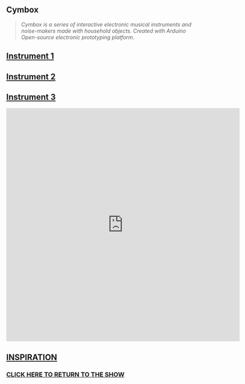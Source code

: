 
## **Cymbox**



> _Cymbox is a series of interactive electronic musical instruments and noise-makers made with household objects. Created with Arduino Open-source electronic prototyping platform_.



## [Instrument 1](https://famousshame.github.io/Cymbox/instrument-1)



## [Instrument 2](https://famousshame.github.io/Cymbox/instrument-2)



## [Instrument 3](https://famousshame.github.io/Cymbox/instrument-3)



<iframe width="620" height="620" src="https://www.youtube.com/embed/_lwG59rswQo" title="YouTube video player" frameborder="0" allow="accelerometer; autoplay; clipboard-write; encrypted-media; gyroscope; picture-in-picture" allowfullscreen></iframe>



## [**INSPIRATION**](https://famousshame.github.io/Cymbox/inspiration)





### [**CLICK HERE TO RETURN TO THE SHOW**](http://www.yourcarsextendedwarranty.com/)
